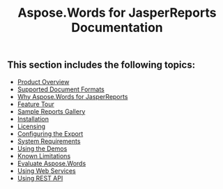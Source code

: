 ﻿---
title: Aspose.Words for JasperReports Documentation
articleTitle: Aspose.Words for JasperReports Documentation
linktitle: Aspose.Words for JasperReports Documentation
description: "This section provides a list with links to the Aspose.Words for JasperReports Documentation."
type: docs
weight: 10
url: /jasperreports/aspose-words-for-jasperreports-documentation/
---

## This section includes the following topics: 

- [Product Overview](/words/jasperreports/product-overview/)
- [Supported Document Formats](/words/jasperreports/supported-document-formats/)
- [Why Aspose.Words for JasperReports](/words/jasperreports/why-aspose-words-for-jasperreports/)
- [Feature Tour](/words/jasperreports/feature-tour/)
- [Sample Reports Gallery](/words/jasperreports/sample-reports-gallery/)
- [Installation](/words/jasperreports/installation/)
- [Licensing](/words/jasperreports/licensing/)
- [Configuring the Export](/words/jasperreports/configuring-the-export/)
- [System Requirements](/words/jasperreports/system-requirements/)
- [Using the Demos](/words/jasperreports/using-the-demos/)
- [Known Limitations](/words/jasperreports/known-limitations/)
- [Evaluate Aspose.Words](/words/jasperreports/evaluate-aspose-words/)
- [Using Web Services](/words/jasperreports/using-web-services/)
- [Using REST API](/words/jasperreports/using-rest-api/)
